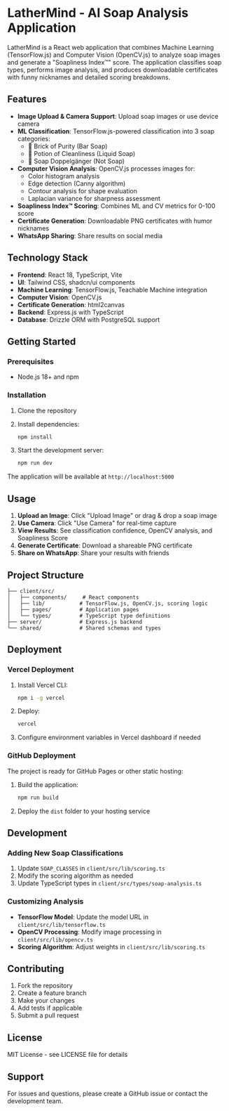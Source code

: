 # LatherMind - AI Soap Analysis Application

LatherMind is a React web application that combines Machine Learning (TensorFlow.js) and Computer Vision (OpenCV.js) to analyze soap images and generate a "Soapliness Index™" score. The application classifies soap types, performs image analysis, and produces downloadable certificates with funny nicknames and detailed scoring breakdowns.

## Features

- **Image Upload & Camera Support**: Upload soap images or use device camera
- **ML Classification**: TensorFlow.js-powered classification into 3 soap categories:
  - 🧼 Brick of Purity (Bar Soap)
  - 🧴 Potion of Cleanliness (Liquid Soap)  
  - 🧽 Soap Doppelgänger (Not Soap)
- **Computer Vision Analysis**: OpenCV.js processes images for:
  - Color histogram analysis
  - Edge detection (Canny algorithm)
  - Contour analysis for shape evaluation
  - Laplacian variance for sharpness assessment
- **Soapliness Index™ Scoring**: Combines ML and CV metrics for 0-100 score
- **Certificate Generation**: Downloadable PNG certificates with humor nicknames
- **WhatsApp Sharing**: Share results on social media

## Technology Stack

- **Frontend**: React 18, TypeScript, Vite
- **UI**: Tailwind CSS, shadcn/ui components
- **Machine Learning**: TensorFlow.js, Teachable Machine integration
- **Computer Vision**: OpenCV.js
- **Certificate Generation**: html2canvas
- **Backend**: Express.js with TypeScript
- **Database**: Drizzle ORM with PostgreSQL support

## Getting Started

### Prerequisites
- Node.js 18+ and npm

### Installation

1. Clone the repository
2. Install dependencies:
   ```bash
   npm install
   ```

3. Start the development server:
   ```bash
   npm run dev
   ```

The application will be available at `http://localhost:5000`

## Usage

1. **Upload an Image**: Click "Upload Image" or drag & drop a soap image
2. **Use Camera**: Click "Use Camera" for real-time capture
3. **View Results**: See classification confidence, OpenCV analysis, and Soapliness Score
4. **Generate Certificate**: Download a shareable PNG certificate
5. **Share on WhatsApp**: Share your results with friends

## Project Structure

```
├── client/src/
│   ├── components/     # React components
│   ├── lib/           # TensorFlow.js, OpenCV.js, scoring logic
│   ├── pages/         # Application pages
│   └── types/         # TypeScript type definitions
├── server/            # Express.js backend
└── shared/            # Shared schemas and types
```

## Deployment

### Vercel Deployment

1. Install Vercel CLI:
   ```bash
   npm i -g vercel
   ```

2. Deploy:
   ```bash
   vercel
   ```

3. Configure environment variables in Vercel dashboard if needed

### GitHub Deployment

The project is ready for GitHub Pages or other static hosting:

1. Build the application:
   ```bash
   npm run build
   ```

2. Deploy the `dist` folder to your hosting service

## Development

### Adding New Soap Classifications

1. Update `SOAP_CLASSES` in `client/src/lib/scoring.ts`
2. Modify the scoring algorithm as needed
3. Update TypeScript types in `client/src/types/soap-analysis.ts`

### Customizing Analysis

- **TensorFlow Model**: Update the model URL in `client/src/lib/tensorflow.ts`
- **OpenCV Processing**: Modify image processing in `client/src/lib/opencv.ts`
- **Scoring Algorithm**: Adjust weights in `client/src/lib/scoring.ts`

## Contributing

1. Fork the repository
2. Create a feature branch
3. Make your changes
4. Add tests if applicable
5. Submit a pull request

## License

MIT License - see LICENSE file for details

## Support

For issues and questions, please create a GitHub issue or contact the development team.